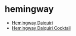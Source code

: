 # hemingway

 * [Hemingway Daiquiri](../index/h/hemingway-daiquiri-235569.json)
 * [Hemingway Daiquiri Cocktail](../index/h/hemingway-daiquiri-cocktail.json)
